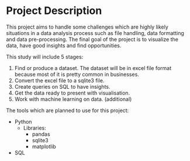 # Project Description

This project aims to handle some challenges which are highly likely situations in a data analysis process such as file handling, data formatting and data pre-processing. The final goal of the project is to visualize the data, have good insights and find opportunities.

This study will include 5 stages:
1. Find or produce a dataset. The dataset will be in excel file format because most of it is pretty common in businesses.
2. Convert the excel file to a sqlite3 file.
3. Create queries on SQL to have insights.
4. Get the data ready to present with visualisation.
5. Work with machine learning on data. (additional)

The tools which are planned to use for this project:
- Python
  - Libraries:
    - pandas
    - sqlite3
    - matplotlib
- SQL
